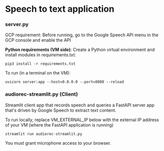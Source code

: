 # Speech to text application

### server.py
GCP requirement:
Before running, go to the Google Speech API menu in the GCP console
and enable the API

**Python requirements (VM side)**:
Create a Python virtual environment and install modules in requirements.txt:

    pip3 install -r requirements.txt

To run (in a terminal on the VM):
  
    uvicorn server:app --host=0.0.0.0 --port=8080 --reload

### audiorec-streamlit.py (Client)
Streamlit client app that records speech and queries a FastAPI
server app that's driven by Google Speech to extract text content.

To run locally, replace VM_EXTERNAL_IP below with the external IP
address of your VM (where the FastAPI application is running)
   
    streamlit run audiorec-streamlit.py

You must grant microphone access to your browser.
